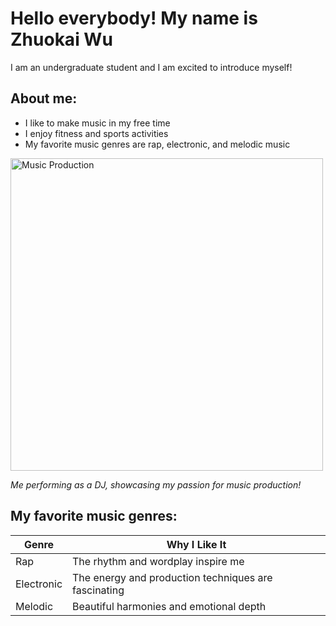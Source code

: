 # Hello everybody! My name is Zhuokai Wu

I am an undergraduate student and I am excited to introduce myself!

## About me:
- I like to make music in my free time
- I enjoy fitness and sports activities
- My favorite music genres are rap, electronic, and melodic music

<img src="https://github.com/user-attachments/assets/a1a10f4e-4c0c-4455-9f3f-b76d2045a5bd" alt="Music Production" width="500">

*Me performing as a DJ, showcasing my passion for music production!*

## My favorite music genres:

| Genre      | Why I Like It |
|------------|--------------|
| Rap       | The rhythm and wordplay inspire me |
| Electronic | The energy and production techniques are fascinating |
| Melodic   | Beautiful harmonies and emotional depth |


